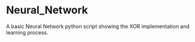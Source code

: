 # Neural_Network
A basic Neural Network python script showing the XOR implementation and learning process.
